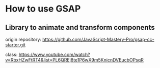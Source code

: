 # How to use GSAP

## Library to animate and transform components 

origin repository: https://github.com/JavaScript-Mastery-Pro/gsap-cc-starter.git

class: https://www.youtube.com/watch?v=RbxHZwFtRT4&list=PL6QREj8te1P6wX9m5KnicnDVEucbOPsqR